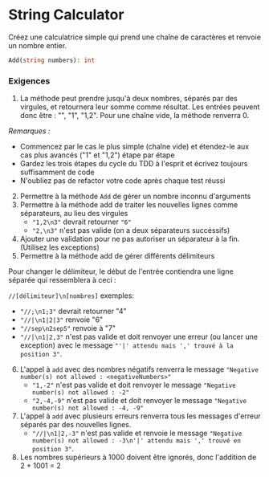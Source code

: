 # String Calculator

Créez une calculatrice simple qui prend une chaîne de caractères et renvoie un nombre entier.

```php
Add(string numbers): int
```

### Exigences

1. La méthode peut prendre jusqu'à deux nombres, séparés par des virgules, et retournera leur somme comme résultat. Les entrées peuvent donc être : "", "1", "1,2". Pour une chaîne vide, la méthode renverra 0.

_Remarques :_

- Commencez par le cas le plus simple (chaîne vide) et étendez-le aux cas plus avancés ("1" et "1,2") étape par étape
- Gardez les trois étapes du cycle du TDD à l'esprit et écrivez toujours suffisamment de code
- N'oubliez pas de refactor votre code après chaque test réussi

2. Permettre à la méthode `Add` de gérer un nombre inconnu d'arguments
3. Permettre à la méthode add de traiter les nouvelles lignes comme séparateurs, au lieu des virgules
    - `"1,2\n3"` devrait retourner `"6"`
    - `"2,\n3"` n'est pas valide (on a deux séparateurs succéssifs)
4. Ajouter une validation pour ne pas autoriser un séparateur à la fin. (Utilisez les exceptions)
5. Permettre à la méthode add de gérer différents délimiteurs

Pour changer le délimiteur, le début de l'entrée contiendra une ligne séparée qui ressemblera à ceci :

`//[délimiteur]\n[nombres]` exemples:

- `"//;\n1;3"` devrait retourner "4"
- `"//|\n1|2|3"` renvoie "6"
- `"//sep\n2sep5"` renvoie à "7"
- `"//|\n1|2,3"` n'est pas valide et doit renvoyer une erreur (ou lancer une exception) avec le message `"'|' attendu mais ',' trouvé à la position 3"`.

6. L'appel à `add` avec des nombres négatifs renverra le message `"Negative number(s) not allowed : <negativeNumbers>"` 
    - `"1,-2"` n'est pas valide et doit renvoyer le message `"Negative number(s) not allowed : -2"`
    - `"2,-4,-9"` n'est pas valide et doit renvoyer le message `"Negative number(s) not allowed : -4, -9"`
7. L'appel à `add` avec plusieurs erreurs renverra tous les messages d'erreur séparés par des nouvelles lignes.
   - `"//|\n1|2,-3"` n'est pas valide et renvoie le message `"Negative number(s) not allowed : -3\n'|' attendu mais ',' trouvé en position 3"`.
8. Les nombres supérieurs à 1000 doivent être ignorés, donc l'addition de 2 + 1001 = 2
